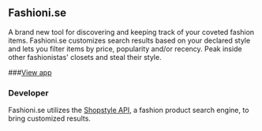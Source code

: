 ## Fashioni.se

A brand new tool for discovering and keeping track of your coveted fashion items.
Fashioni.se customizes search results based on your declared style and lets you filter items by price, popularity and/or recency. Peak inside other fashionistas' closets and steal their style.

###[View app](http://fashionize.herokuapp.com/)

### Developer
Fashioni.se utilizes the [Shopstyle API](http://shopsense.shopstyle.com/shopsense/28044754, "Shopstyle API"), a fashion product search engine, to bring customized results.   

